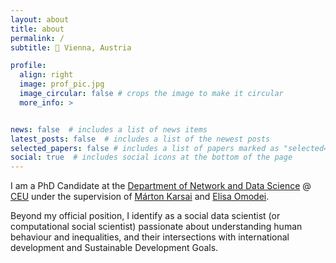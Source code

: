 ```yaml
---
layout: about
title: about
permalink: /
subtitle: 📍 Vienna, Austria

profile:
  align: right
  image: prof_pic.jpg
  image_circular: false # crops the image to make it circular
  more_info: >


news: false  # includes a list of news items
latest_posts: false  # includes a list of the newest posts
selected_papers: false # includes a list of papers marked as "selected={true}"
social: true  # includes social icons at the bottom of the page
---
```




I am a PhD Candidate at the [Department of Network and Data Science](https://networkdatascience.ceu.edu/) @ [CEU](https://www.ceu.edu/) under the supervision of [Márton Karsai](https://www.martonkarsai.com/) and [Elisa Omodei](https://elisaomodei.weebly.com/). 

Beyond my official position, I identify as a social data scientist (or computational social scientist) passionate about understanding human behaviour and inequalities, and their intersections with international development and Sustainable Development Goals.

